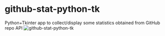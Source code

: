 # github-stat-python-tk
Python+Tkinter app to collect/display some statistics obtained from GitHub repo API
![github-stat-python-tk](sqldalmaker-idea.png)
